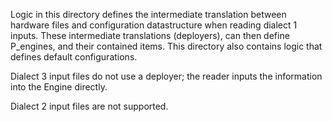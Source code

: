 Logic in this directory defines the intermediate translation between hardware
files and configuration datastructure when reading dialect 1 inputs. These
intermediate translations (deployers), can then define P_engines, and their
contained items. This directory also contains logic that defines default
configurations.

Dialect 3 input files do not use a deployer; the reader inputs the information
into the Engine directly.

Dialect 2 input files are not supported.
